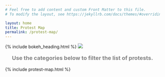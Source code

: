 ```yaml
---
# Feel free to add content and custom Front Matter to this file.
# To modify the layout, see https://jekyllrb.com/docs/themes/#overriding-theme-defaults

layout: home
title: Protest Map
permalink: /protest-map/
---
```


{% include bokeh_heading.html %}
<img class="heatmap-static" src="{{site.baseurl}}/assets/img/points-static.png">
<p style="font-size:18px; font-weight:bold; color:gray; text-align:center">Use the categories below to filter the list of protests.</p>
{% include protest-map.html %}
